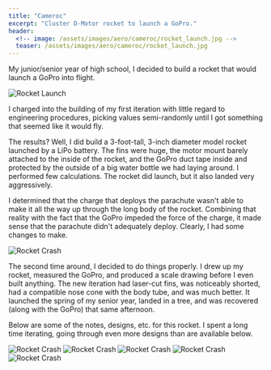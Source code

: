 ```yaml
---
title: "Cameroc"
excerpt: "Cluster D-Motor rocket to launch a GoPro."
header:
  <!-- image: /assets/images/aero/cameroc/rocket_launch.jpg -->
  teaser: /assets/images/aero/cameroc/rocket_launch.jpg
---
```


My junior/senior year of high school, I decided to build a rocket that would launch a GoPro into flight.

![Rocket Launch](/assets/images/aero/cameroc/rocket_launch.jpg)

I charged into the building of my first iteration with little regard to engineering procedures, picking values semi-randomly until I got something that seemed like it would fly.

The results? Well, I did build a 3-foot-tall, 3-inch diameter model rocket launched by a LiPo battery. The fins were huge, the motor mount barely attached to the inside of the rocket, and the GoPro duct tape inside and protected by the outside of a big water bottle we had laying around. I performed few calculations. The rocket did launch, but it also landed very aggressively.

I determined that the charge that deploys the parachute wasn't able to make it all the way up through the long body of the rocket. Combining that reality with the fact that the GoPro impeded the force of the charge, it made sense that the parachute didn't adequately deploy. Clearly, I had some changes to make.

![Rocket Crash](/assets/images/aero/cameroc/crashed_rocket.jpg)

The second time around, I decided to do things properly. I drew up my rocket, measured the GoPro, and produced a scale drawing before I even built anything. The new iteration had laser-cut fins, was noticeably shorted, had a compatible nose cone with the body tube, and was much better. It launched the spring of my senior year, landed in a tree, and was recovered (along with the GoPro) that same afternoon.

Below are some of the notes, designs, etc. for this rocket. I spent a long time iterating, going through even more designs than are available below.

![Rocket Crash](/assets/images/aero/cameroc/design-process-1.PNG)
![Rocket Crash](/assets/images/aero/cameroc/design-process-2.PNG)
![Rocket Crash](/assets/images/aero/cameroc/motor-housing-1.PNG)
![Rocket Crash](/assets/images/aero/cameroc/motor-housing-2.PNG)
![Rocket Crash](/assets/images/aero/cameroc/built_rocket.jpg)